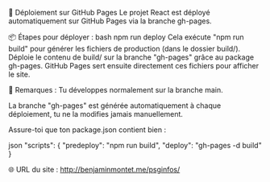 🚀 Déploiement sur GitHub Pages
Le projet React est déployé automatiquement sur GitHub Pages via la branche gh-pages.

📦 Étapes pour déployer :
bash
npm run deploy
Cela exécute "npm run build" pour générer les fichiers de production (dans le dossier build/).
Déploie le contenu de build/ sur la branche "gh-pages" grâce au package gh-pages.
GitHub Pages sert ensuite directement ces fichiers pour afficher le site.

🧠 Remarques :
Tu développes normalement sur la branche main.

La branche "gh-pages" est générée automatiquement à chaque déploiement, tu ne la modifies jamais manuellement.

Assure-toi que ton package.json contient bien :

json
"scripts": {
  "predeploy": "npm run build",
  "deploy": "gh-pages -d build"
}

🌐 URL du site :
http://benjaminmontet.me/psginfos/
